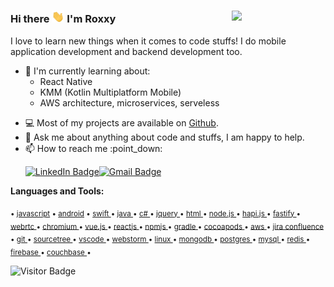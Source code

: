 ### Hi there <img src="https://raw.githubusercontent.com/ABSphreak/ABSphreak/master/gifs/Hi.gif" width="20px"> <img align='right' src='https://user-images.githubusercontent.com/5713670/87202985-820dcb80-c2b6-11ea-9f56-7ec461c497c3.gif' width='150"'> I'm Roxxy

I love to learn new things when it comes to code stuffs! I do mobile application development and backend development too.

* :page_with_curl: I'm currently learning about:
  * React Native
  * KMM (Kotlin Multiplatform Mobile)
  * AWS architecture, microservices, serveless

<ul>
<li>💻 Most of my projects are available on <a href="https://github.com/roxxydev">Github</a>.</li>
<li>💬 Ask me about anything about code and stuffs, I am happy to help.</li>
<li>📫 How to reach me :point_down:

<a href="https://www.linkedin.com/in/roxxy-rafael-1b9a1b50"><img src="https://img.shields.io/badge/-@roxxy-0077B5?style=flat-square&amp;labelColor=0077B5&amp;logo=LinkedIn&amp;link=https://www.linkedin.com/in/roxxy-rafael-1b9a1b50/" alt="LinkedIn Badge"></a><a href="mailto://rafaelroxxy@gmail.com"><img src="https://img.shields.io/badge/-@rafaelroxxy@gmail.com-0077B5?style=flat-square&amp;labelColor=EEEEEE&amp;logo=Gmail&amp;link=https://mail.google.com" alt="Gmail Badge"></a>
  
</ul>

**Languages and Tools:**


<sub>
• <a href="https://developer.mozilla.org/en-US/docs/Web/JavaScript" target="_blank">javascript</a>
• <a href="https://developer.android.com" target="_blank">android</a>
• <a href="https://swift.org" target="_blank"> swift </a>
• <a href="https://www.java.com" target="_blank"> java </a>
• <a href="https://docs.microsoft.com/en-us/dotnet/csharp" target="_blank"> c# </a>
• <a href="https://jquery.com" target="_blank"> jquery </a>
• <a href="https://www.w3.org/html" target="_blank"> html </a>
• <a href="https://nodejs.org" target="_blank"> node.js </a>
• <a href="https://hapi.dev" target="_blank"> hapi.js </a>
• <a href="https://www.fastify.io" target="_blank"> fastify </a>
• <a href="https://webrtc.org" target="_blank"> webrtc </a>
• <a href="https://www.chromium.org" target="_blank"> chromium </a>
• <a href="https://vuejs.org" target="_blank"> vue.js </a>
• <a href="https://reactjs.org" target="_blank"> reactjs </a>
• <a href="https://www.npmjs.com" target="_blank"> npmjs </a>
• <a href="https://gradle.org" target="_blank"> gradle </a>
• <a href="https://cocoapods.org" target="_blank"> cocoapods </a>
• <a href="https://aws.amazon.com" target="_blank"> aws </a>
• <a href="https://confluence.atlassian.com/alldoc/atlassian-documentation-32243719.html" target="_blank"> jira confluence </a>
• <a href="https://git-scm.com" target="_blank"> git </a>
• <a href="https://www.sourcetreeapp.com" target="_blank"> sourcetree </a>
• <a href="https://visualstudio.microsoft.com" target="_blank"> vscode </a>
• <a href="https://www.jetbrains.com/webstorm" target="_blank"> webstorm </a>
• <a href="https://www.linux.org" target="_blank"> linux </a>
• <a href="https://www.mongodb.com" target="_blank"> mongodb </a>
• <a href="https://www.postgresql.org" target="_blank"> postgres </a>
• <a href="https://www.mysql.com" target="_blank"> mysql </a>
• <a href="https://redis.io" target="_blank"> redis </a>
• <a href="https://firebase.google.com" target="_blank"> firebase </a>
• <a href="https://www.couchbase.com" target="_blank"> couchbase </a>
•
</sub>
<br>

![Visitor Badge](https://visitor-badge.glitch.me/badge?page_id=roxxydev.roxxydev)
